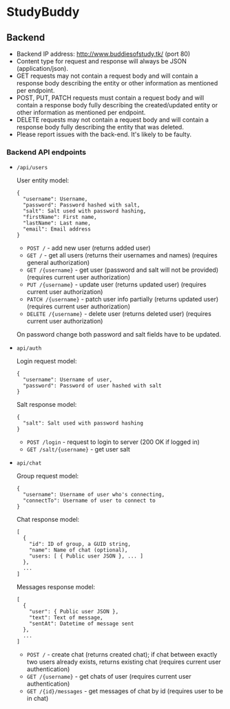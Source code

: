 # StudyBuddy

## Backend

* Backend IP address: http://www.buddiesofstudy.tk/ (port 80)
* Content type for request and response will always be JSON (application/json).
* GET requests may not contain a request body and will contain a response body describing the entity or other information as mentioned per endpoint.
* POST, PUT, PATCH requests must contain a request body and will contain a response body fully describing the created/updated entity or other information as mentioned per endpoint.
* DELETE requests may not contain a request body and will contain a response body fully describing the entity that was deleted.
* Please report issues with the back-end. It's likely to be faulty.

### Backend API endpoints
  * `/api/users`
  
      User entity model:
      ```
      {
        "username": Username,
        "password": Password hashed with salt,
        "salt": Salt used with password hashing,
        "firstName": First name,
        "lastName": Last name,
        "email": Email address
      }
      ```
    * `POST /` - add new user  (returns added user)
    * `GET /` - get all users (returns their usernames and names) (requires general authorization)
    * `GET /{username}` - get user (password and salt will not be provided) (requires current user authorization)
    * `PUT /{username}` - update user (returns updated user) (requires current user authorization)
    * `PATCH /{username}` - patch user info partially (returns updated user) (requires current user authorization)
    * `DELETE /{username}` - delete user (returns deleted user) (requires current user authorization)
    
    On password change both password and salt fields have to be updated.
  * `api/auth`
  
    Login request model:
    ```
    {
      "username": Username of user,
      "password": Password of user hashed with salt
    }
    ```
    
    Salt response model:
    ```
    {
      "salt": Salt used with password hashing
    }
    ```
    * `POST /login` - request to login to server (200 OK if logged in)
    * `GET /salt/{username}` - get user salt
  * `api/chat`
  
    Group request model:
    ```
    {
      "username": Username of user who's connecting,
      "connectTo": Username of user to connect to
    }
    ```
    
    Chat response model:
    ```
    [
      {
        "id": ID of group, a GUID string,
        "name": Name of chat (optional),
        "users: [ { Public user JSON }, ... ]
      },
      ...
    ]
    ```
    
    Messages response model:
    ```
    [
      {
        "user": { Public user JSON },
        "text": Text of message,
        "sentAt": Datetime of message sent
      },
      ...
    ]
    ```
    * `POST /` - create chat (returns created chat); if chat between exactly two users already exists, returns existing chat (requires current user authentication)
    * `GET /{username}` - get chats of user (requires current user authentication)
    * `GET /{id}/messages` - get messages of chat by id (requires user to be in chat)
